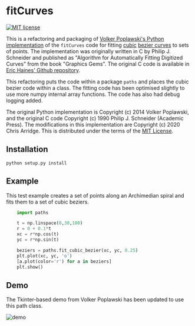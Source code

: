 # fitCurves
[![MIT license](https://img.shields.io/badge/License-MIT-blue.svg)](https://lbesson.mit-license.org/)

This is a refactoring and packaging of [Volker Poplawski's Python implementation](https://github.com/volkerp/fitCurves) of the `fitCurves` code for fitting [cubic](https://en.wikipedia.org/wiki/B%C3%A9zier_curve#Cubic_B%C3%A9zier_curves) [bezier curves](https://en.wikipedia.org/wiki/B%C3%A9zier_curve) to sets of points.  The implementation was originally written in C by Philip J. Schneider and published as "Algorithm for Automatically Fitting Digitized Curves" from the book "Graphics Gems".  The original C code is available in [Eric Haines' Github repository](https://github.com/erich666/GraphicsGems).

This refactoring puts the code within a package `paths` and places the cubic bezier code within a class.  The fitting code has been optimised slightly to use more numpy internal array functions.  The code has also had debug logging added.

The original Python implementation is Copyright (c) 2014 Volker Poplawski, and the original C code Copyright (c) 1990 Philip J. Schneider (Academic Press).  The modifications in this implementation are Copyright (c) 2020 Chris Arridge.  This is distributed under the terms of the [MIT License](./LICENSE).

## Installation

`python setup.py install`

## Example
This test example creates a set of points along an Archimedian spiral
and fits them to a set of cubic beziers.
```python
	import paths

	t = np.linspace(0,30,100)
	r = 0 + 0.1*t
	xc = r*np.cos(t)
	yc = r*np.sin(t)

	beziers = paths.fit_cubic_bezier(xc, yc, 0.25)
	plt.plot(xc, yc, 'o')
	[a.plot(color='r') for a in beziers]
	plt.show()
```

## Demo
The Tkinter-based demo from Volker Poplawski has been updated to use this path class.

![demo](https://github.com/chrisarridge/fitCurves/raw/master/demo_screenshot.png "demo.py")
